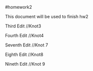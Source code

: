 #homework2

This document will be used to finish hw2

Third Edit //Knot3

Fourth Edit //Knot4

Seventh Edit //Knot 7

Eighth Edit //Knot8

Nineth Edit //Knot 9
